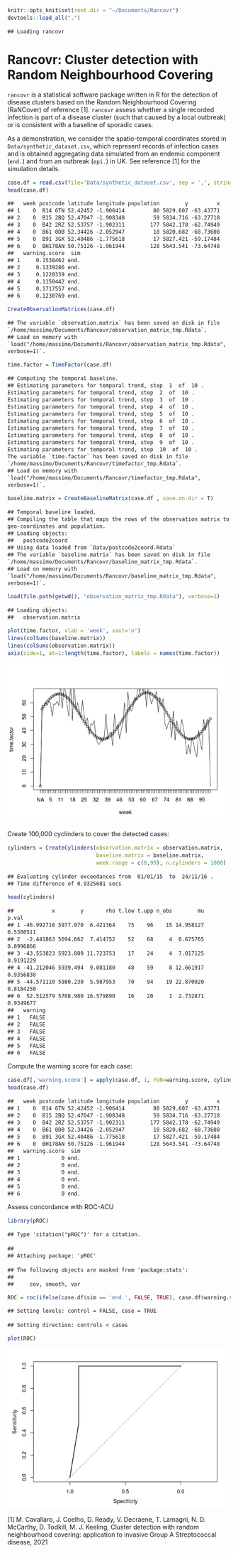 ``` r
knitr::opts_knit$set(root.dir = "~/Documents/Rancovr")
devtools::load_all(".")
```

    ## Loading rancovr

Rancovr: Cluster detection with Random Neighbourhood Covering
=============================================================

`rancovr` is a statistical software package written in R for the detection of disease clusters based on the Random Neighbourhood Covering (RaNCover) of reference \[1\]. `rancovr` assess whether a single recorded infection is part of a disease cluster (such that caused by a local outbreak) or is consistent with a baseline of sporadic cases.

<!-- ```{r eval=FALSE, include=TRUE} -->
<!-- install.packages("devtools") -->
<!-- devtools::install_github("mcavallaro/rancovr") -->
<!-- ``` -->
As a demonstration, we consider the spatio-temporal coordinates stored in `Data/synthetic_dataset.csv`, which represent records of infection cases and is obtained aggregating data simulated from an endemic component (`end.`) and from an outbreak (`epi.`) in UK. See reference \[1\] for the simulation details.

``` r
case.df = read.csv(file='Data/synthetic_dataset.csv', sep = ',', stringsAsFactors = F)
head(case.df)
```

    ##   week postcode latitude longitude population        y         x
    ## 1    0  B14 6TN 52.42452 -1.906414         80 5829.607 -63.43771
    ## 2    0  B15 2BQ 52.47047 -1.908348         59 5834.716 -63.27718
    ## 3    0  B42 2RZ 52.53757 -1.902311        177 5842.178 -62.74949
    ## 4    0  B61 0DB 52.34426 -2.052947         18 5820.682 -68.73608
    ## 5    0  B91 3GX 52.40486 -1.775618         17 5827.421 -59.17484
    ## 6    0  BH178AN 50.75126 -1.961944        128 5643.541 -73.64748
    ##   warning.score  sim
    ## 1     0.1538462 end.
    ## 2     0.1339286 end.
    ## 3     0.1220339 end.
    ## 4     0.1150442 end.
    ## 5     0.1717557 end.
    ## 6     0.1230769 end.

``` r
CreateObservationMatrices(case.df)
```

    ## The variable `observation.matrix` has been saved on disk in file `/home/massimo/Documents/Rancovr/observation_matrix_tmp.Rdata`.
    ## Load on memory with `load("/home/massimo/Documents/Rancovr/observation_matrix_tmp.Rdata", verbose=1)`.

``` r
time.factor = TimeFactor(case.df)
```

    ## Computing the temporal baseline.
    ## Estimating parameters for temporal trend, step  1  of  10 .
    Estimating parameters for temporal trend, step  2  of  10 .
    Estimating parameters for temporal trend, step  3  of  10 .
    Estimating parameters for temporal trend, step  4  of  10 .
    Estimating parameters for temporal trend, step  5  of  10 .
    Estimating parameters for temporal trend, step  6  of  10 .
    Estimating parameters for temporal trend, step  7  of  10 .
    Estimating parameters for temporal trend, step  8  of  10 .
    Estimating parameters for temporal trend, step  9  of  10 .
    Estimating parameters for temporal trend, step  10  of  10 .
    The variable `time.factor` has been saved on disk in file `/home/massimo/Documents/Rancovr/timefactor_tmp.Rdata`.
    ## Load on memory with `load("/home/massimo/Documents/Rancovr/timefactor_tmp.Rdata", verbose=1)`.

``` r
baseline.matrix = CreateBaselineMatrix(case.df , save.on.dir = T)
```

    ## Temporal baseline loaded.
    ## Compiling the table that maps the rows of the observation matrix to geo-coordinates and population.
    ## Loading objects:
    ##   postcode2coord
    ## Using data loaded from `Data/postcode2coord.Rdata`
    ## The variable `baseline.matrix` has been saved on disk in file `/home/massimo/Documents/Rancovr/baseline_matrix_tmp.Rdata`.
    ## Load on memory with `load("/home/massimo/Documents/Rancovr/baseline_matrix_tmp.Rdata", verbose=1)`.

``` r
load(file.path(getwd(), "observation_matrix_tmp.Rdata"), verbose=1)
```

    ## Loading objects:
    ##   observation.matrix

``` r
plot(time.factor, xlab = 'week', xaxt='n')
lines(colSums(baseline.matrix))
lines(colSums(observation.matrix))
axis(side=1, at=1:length(time.factor), labels = names(time.factor))
```

![](README_files/figure-markdown_github/unnamed-chunk-5-1.png)

Create 100,000 cyclinders to cover the detected cases:

``` r
cylinders = CreateCylinders(observation.matrix = observation.matrix,
                            baseline.matrix = baseline.matrix,
                            week.range = c(0,99), n.cylinders = 1000)
```

    ## Evaluating cylinder exceedances from  01/01/15  to  24/11/16 .
    ## Time difference of 0.9325681 secs

``` r
head(cylinders)
```

    ##            x        y       rho t.low t.upp n_obs        mu     p.val
    ## 1 -46.992718 5977.970  6.421364    75    96    15 14.958127 0.5300511
    ## 2  -2.441863 5694.662  7.414752    52    68     4  6.675765 0.8996866
    ## 3 -43.553823 5923.809 11.723753    17    24     4  7.017125 0.9191229
    ## 4 -41.212046 5939.494  9.081180    48    59     8 12.661917 0.9356838
    ## 5 -44.571110 5980.230  5.987953    70    94    19 22.870920 0.8184250
    ## 6  52.512579 5708.980 16.579890    16    20     1  2.732871 0.9349677
    ##   warning
    ## 1   FALSE
    ## 2   FALSE
    ## 3   FALSE
    ## 4   FALSE
    ## 5   FALSE
    ## 6   FALSE

Compute the warning score for each case:

``` r
case.df[,'warning.score'] = apply(case.df, 1, FUN=warning.score, cylinders)
head(case.df)
```

    ##   week postcode latitude longitude population        y         x
    ## 1    0  B14 6TN 52.42452 -1.906414         80 5829.607 -63.43771
    ## 2    0  B15 2BQ 52.47047 -1.908348         59 5834.716 -63.27718
    ## 3    0  B42 2RZ 52.53757 -1.902311        177 5842.178 -62.74949
    ## 4    0  B61 0DB 52.34426 -2.052947         18 5820.682 -68.73608
    ## 5    0  B91 3GX 52.40486 -1.775618         17 5827.421 -59.17484
    ## 6    0  BH178AN 50.75126 -1.961944        128 5643.541 -73.64748
    ##   warning.score  sim
    ## 1             0 end.
    ## 2             0 end.
    ## 3             0 end.
    ## 4             0 end.
    ## 5             0 end.
    ## 6             0 end.

Assess concordance with ROC-ACU

``` r
library(pROC)
```

    ## Type 'citation("pROC")' for a citation.

    ## 
    ## Attaching package: 'pROC'

    ## The following objects are masked from 'package:stats':
    ## 
    ##     cov, smooth, var

``` r
ROC = roc(ifelse(case.df$sim == 'end.', FALSE, TRUE), case.df$warning.score)
```

    ## Setting levels: control = FALSE, case = TRUE

    ## Setting direction: controls < cases

``` r
plot(ROC)
```

![](README_files/figure-markdown_github/unnamed-chunk-8-1.png)

\[1\] M. Cavallaro, J. Coelho, D. Ready, V. Decraene, T. Lamagni, N. D. McCarthy, D. Todkill, M. J. Keeling, Cluster detection with random neighbourhood covering: application to invasive Group A Streptococcal disease, 2021
